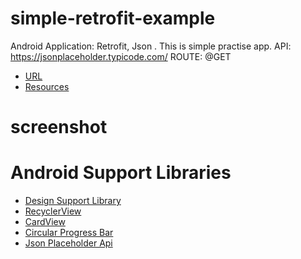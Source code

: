 # simple-retrofit-example
Android Application: Retrofit, Json . This is simple practise app.
API: https://jsonplaceholder.typicode.com/
ROUTE: @GET
- [URL](https://jsonplaceholder.typicode.com/)
- [Resources](https://jsonplaceholder.typicode.com/photos)


# screenshot


# Android Support Libraries
- [Design Support Library](https://developer.android.com/topic/libraries/support-library/features#material-design)
- [RecyclerView](https://developer.android.com/reference/android/support/v7/widget/RecyclerView.html)
- [CardView](https://developer.android.com/reference/android/support/v7/widget/CardView.html)
- [Circular Progress Bar](https://github.com/castorflex/SmoothProgressBar)
- [Json Placeholder Api](https://jsonplaceholder.typicode.com/photos)
